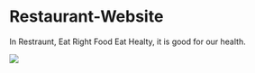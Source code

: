 # Restaurant-Website
In Restraunt, Eat Right Food Eat Healty, it is good for our health.

![](https://i.postimg.cc/mrDV7rfk/Screenshot-80.png)


